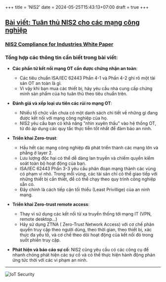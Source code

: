 +++
title = 'NIS2'
date = 2024-05-25T15:43:13+07:00
draft = true
+++

## [Bài viết: Tuân thủ NIS2 cho các mạng công nghiệp](https://whitehat.vn/threads/tuan-thu-nis2-cho-cac-mang-cong-nghiep-ban-da-san-sang-chua.17872/)

### [NIS2 Compliance for Industries White Paper](https://www.cisco.com/c/en/us/products/collateral/security/industrial-security/network-info-security-wp.pdf)

### Tổng hợp các thông tin cần biết trong bài viết:

- **Các phần tử kết nối mạng OT cần được chứng nhận an toàn**: 
	- Các tiêu chuẩn ISA/IEC 62443 Phần 4-1 và Phần 4-2 ghi rõ một tài sản OT an toàn là gì. 
	- Vì vậy khi bạn mua các thiết bị, hãy yêu cầu nhà cung cấp chứng minh sản phẩm của họ tuân thủ theo tiêu chuẩn trên.

- **Đánh giá và xếp loại ưu tiên các rủi ro mạng OT**: 
	- Nhiều tổ chức vẫn chưa có một danh sách chi tiết về những gì đang được kết nối với mạng công nghiệp của họ. 
	- NIS2 yêu cầu bạn có khả năng "nhìn xuyên thấu" vào hệ thống OT, từ đó áp dụng các quy tắc thực tiễn tốt nhất để đảm bảo an ninh.

- **Triển khai Zero-trust**: 
	- Hầu hết các mạng công nghiệp đã phát triển thành các mạng lớn và phẳng ở layer 2. 
	- Lưu lượng độc hại có thể dễ dàng lan truyền và chiếm quyền kiểm soát toàn bộ hoạt động của bạn. 
	- ISA/IEC 62443 Phần 3-3 yêu cầu phân đoạn mạng thành các vùng có phạm vi nhỏ. Trong mỗi vùng, các tài sản chỉ có thể giao tiếp với những thiết bị cần thiết, để có thể chạy theo quy trình công nghiệp sẵn có. 
	- Đây chính là cách tiếp cận tối thiểu (Least Privillige) của an ninh mạng.

- **Triển khai Zero-trust remote access**: 
	- Thay vì sử dụng các kết nối từ xa truyền thống tới mạng IT (VPN, remote desktop...)
	- Hãy sử dụng ZTNA ( Zero-Trust Network Access) với cơ chế phân quyền truy cập theo người dùng, theo thời gian, theo thiết bị, xác thực đa yếu tố, và cơ chế theo dõi hoạt động của kết nối đó trong suốt phiên truy cập.

- **Phát hiện và báo cáo sự cố**: NIS2 cũng yêu cầu có các công cụ để nhanh chóng phát hiện các sự cố và có thể thực hiện hành động phản ứng tức thời với các vi phạm an ninh.

-------------------------------------------------------------------------------------
![IoT Security](/image/IoT/IoT_Security.jpg)









